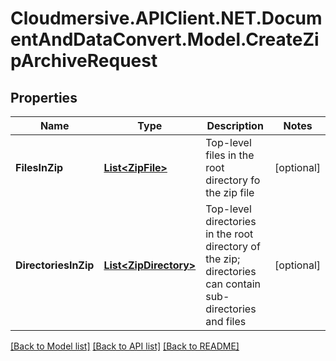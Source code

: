 # Cloudmersive.APIClient.NET.DocumentAndDataConvert.Model.CreateZipArchiveRequest
## Properties

Name | Type | Description | Notes
------------ | ------------- | ------------- | -------------
**FilesInZip** | [**List&lt;ZipFile&gt;**](ZipFile.md) | Top-level files in the root directory fo the zip file | [optional] 
**DirectoriesInZip** | [**List&lt;ZipDirectory&gt;**](ZipDirectory.md) | Top-level directories in the root directory of the zip; directories can contain sub-directories and files | [optional] 

[[Back to Model list]](../README.md#documentation-for-models) [[Back to API list]](../README.md#documentation-for-api-endpoints) [[Back to README]](../README.md)

